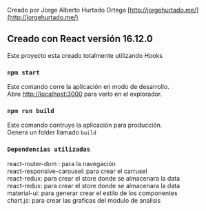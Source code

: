 Creado por Jorge Alberto Hurtado Ortega [http://jorgehurtado.me/](http://jorgehurtado.me/)

## Creado con React versión 16.12.0

Este proyecto esta creado totalmente utilizando Hooks

### `npm start`

Este comando corre la aplicación en modo de desarrollo.<br />
Abre [http://localhost:3000](http://localhost:3000) para verlo en el explorador.

### `npm run build`

Este comando contruye la aplicación para producción.<br />
Genera un folder llamado `build`

### `Dependencias utilizadas`

react-router-dom : para la navegación
<br />
react-responsive-carousel: para crear el carrusel
<br />
react-redux: para crear el store donde se almacenara la data
<br />
react-redux: para crear el store donde se almacenara la data
<br />
material-ui: para generar crear el estilo de los componentes
<br />
chart.js: para crear las graficas del modulo de analisis